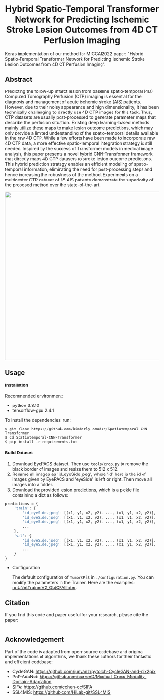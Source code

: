 

<div align="center">

# Hybrid Spatio-Temporal Transformer Network for Predicting Ischemic Stroke Lesion Outcomes from 4D CT Perfusion Imaging
  
</div>

Keras implementation of our method for MICCAI2022 paper: "Hybrid Spatio-Temporal Transformer Network for Predicting Ischemic Stroke Lesion Outcomes from 4D CT Perfusion Imaging".

## Abstract
Predicting the follow-up infarct lesion from baseline spatio-temporal (4D) Computed Tomography Perfusion (CTP) imaging is essential for the diagnosis and management of acute ischemic stroke (AIS) patients. However, due to their noisy appearance and high dimensionality, it has been technically challenging to directly use 4D CTP images for this task. Thus, CTP datasets are usually post-processed to generate parameter maps that describe the perfusion situation. Existing deep learning-based methods mainly utilize these maps to make lesion outcome predictions, which may only provide a limited understanding of the spatio-temporal details available in the raw 4D CTP. While a few efforts have been made to incorporate raw 4D CTP data, a more effective spatio-temporal integration strategy is still needed. Inspired by the success of Transformer models in medical image analysis, this paper presents a novel hybrid CNN-Transformer framework that directly maps 4D CTP datasets to stroke lesion outcome predictions. This hybrid prediction strategy enables an efficient modeling of spatio-temporal information, eliminating the need for post-processing steps and hence increasing the robustness of the method. Experiments on a multicenter CTP dataset of 45 AIS patients demonstrate the superiority of the proposed method over the state-of-the-art.

<p align="center">
<img src="https://github.com/kimberly-amador/Spatiotemporal-CNN-Transformer/images/architecture.png" width="550">
</p>


## Usage

#### Installation

Recommended environment:

- python 3.8.10
- tensorflow-gpu 2.4.1

To install the dependencies, run:

```shell
$ git clone https://github.com/kimberly-amador/Spatiotemporal-CNN-Transformer
$ cd Spatiotemporal-CNN-Transformer
$ pip install -r requirements.txt
```

#### Build Dataset

1. Download EyePACS dataset. Then use `tools/crop.py` to remove the black border of images and resize them to 512 x 512.
2. Rename all images as 'id_eyeSide.jpeg', where 'id' here is the id of images given by EyePACS and 'eyeSide' is left or right. Then move all images into a folder.
3. Download the provided [lesion predictions](https://github.com/YijinHuang/Lesion-based-Contrastive-Learning/releases/tag/v1.0), which is a pickle file containing a dict as follows:

```python
predictions = {
    'train': {
        'id_eyeSide.jpeg': [(x1, y1, x2, y2), ..., (x1, y1, x2, y2)],
        'id_eyeSide.jpeg': [(x1, y1, x2, y2), ..., (x1, y1, x2, y2)],
        'id_eyeSide.jpeg': [(x1, y1, x2, y2), ..., (x1, y1, x2, y2)],
        ...
    },
    'val': {
        'id_eyeSide.jpeg': [(x1, y1, x2, y2), ..., (x1, y1, x2, y2)],
        'id_eyeSide.jpeg': [(x1, y1, x2, y2), ..., (x1, y1, x2, y2)],
        ...
    }
}
```


* Configuration

  The default configuration of `TumorCP` is in `./configuration.py`. You can modify the parameters in the Trainer. Here are the examples: [nnUNetTrainerV2_ObjCPAllInter](https://github.com/YaoZhang93/TumorCP/blob/main/nnunet/training/network_training/nnUNetTrainerV2_ObjCPAllInter.py).
  

## Citation
If you find this code and paper useful for your research, please cite the paper:

```
```

## Acknowledgement
Part of the code is adapted from open-source codebase and original implementations of algorithms, 
we thank these authors for their fantastic and efficient codebase:
* CycleGAN: https://github.com/junyanz/pytorch-CycleGAN-and-pix2pix
* PnP-AdaNet: https://github.com/carrenD/Medical-Cross-Modality-Domain-Adaptation
* SIFA: https://github.com/cchen-cc/SIFA
* SSL4MIS: https://github.com/HiLab-git/SSL4MIS
